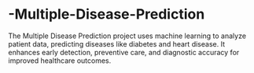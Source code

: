 # -Multiple-Disease-Prediction
The Multiple Disease Prediction project uses machine learning to analyze patient data, predicting diseases like diabetes and heart disease. It enhances early detection, preventive care, and diagnostic accuracy for improved healthcare outcomes.
